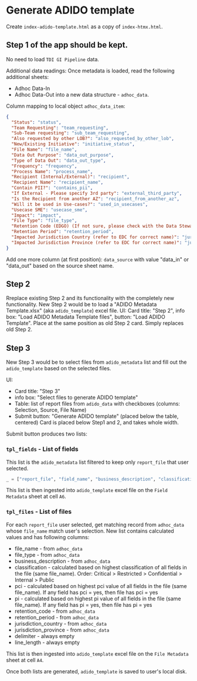 # Generate ADIDO template

Create `index-adido-template.html` as a copy of `index-htmx.html`.

## Step 1 of the app should be kept.
No need to load `TDI GI Pipeline` data.

Additional data readings: Once metadata is loaded, read the following additional sheets:
- Adhoc Data-In
- Adhoc Data-Out
into a new data structure - `adhoc_data`.

Column mapping to local object `adhoc_data_item`:
```json
{
  "Status": "status",
  "Team Requesting": "team_requesting",
  "Sub-Team requesting": "sub_team_requesting",
  "Also requested by other LOB?": "also_requested_by_other_lob",
  "New/Existing Initiative": "initiative_status",
  "File Name": "file_name",
  "Data Out Purpose": "data_out_purpose",
  "Type of Data Out": "data_out_type",
  "Frequency": "frequency",
  "Process Name": "process_name",
  "Recipient (Internal/External)": "recipient",
  "Recipient Name": "recipient_name",
  "Contain PII?": "contains_pii",
  "If External - Please specify 3rd party": "external_third_party",
  "Is the Recipient from another AZ": "recipient_from_another_az",
  "Will it be used in Use-cases?": "used_in_usecases",
  "Usecase SME": "usecase_sme",
  "Impact": "impact",
  "File Type": "file_type",
  "Retention Code (EDGO) (If not sure, please check with the Data Steward)": "retention_code",
  "Retention Period": "retention_period",
  "Impacted Jurisdiction Country (refer to EDC for correct name)": "jurisdiction_country",
  "Impacted Jurisdiction Province (refer to EDC for correct name)": "jurisdiction_province"
}
```
Add one more column (at first position): `data_source` with value "data_in" or "data_out" based on the source sheet name.


## Step 2
Rreplace existing Step 2 and its functionality with the completely new functionality.
New Step 2 would be to load a "ADIDO Metadata Template.xlsx" (aka `adido_template`) excel file.
UI: Card title: "Step 2", info box: "Load ADIDO Metadata Template files", button: "Load ADIDO Template".
Place at the same position as old Step 2 card. Simply replaces old Step 2.

## Step 3
New Step 3 would be to select files from `adido_metadata` list and fill out the `adido_template` based on the selected files.

UI: 
- Card title: "Step 3"
- info box: "Select files to generate ADIDO template"
- Table: list of report files from `adido_data` with checkboxes (columns: Selection, Source, File Name)
- Submit button: "Generate ADIDO template" (placed below the table, centered)
Card is placed below Step1 and 2, and takes whole width. 

Submit button produces two lists:

### `tpl_fields` - List of fields
This list is the `adido_metadata` list filtered to keep only `report_file` that user selected.
```python
_ = ["report_file", "field_name", "business_description", "classification", "pci", "pi", "treatment"]
```
This list is then ingested into `adido_template` excel file on the `Field Metadata` sheet at cell `A6`.

### `tpl_files` - List of files
For each `report_file` user selected, get matching record from `adhoc_data` whose `file_name` match user's selection.
New list contains calculated values and has following columns:
- file_name - from `adhoc_data`
- file_type - from `adhoc_data`
- business_description - from `adhoc_data`
- classification - calculated based on highest classification of all fields in the file (same file_name). Order: Critical > Restricted > Confidential > Internal > Public
- pci - calculated based on highest pci value of all fields in the file (same file_name). If any field has pci = yes, then file has pci = yes
- pi - calculated based on highest pi value of all fields in the file (same file_name). If any field has pi = yes, then file has pi = yes
- retention_code - from `adhoc_data`
- retention_period - from `adhoc_data`
- jurisdiction_country - from `adhoc_data`
- jurisdiction_province - from `adhoc_data`
- delimiter - always empty
- line_length - always empty

This list is then ingested into `adido_template` excel file on the `File Metadata` sheet at cell `A4`.


Once both lists are generated, `adido_template` is saved to user's local disk.

